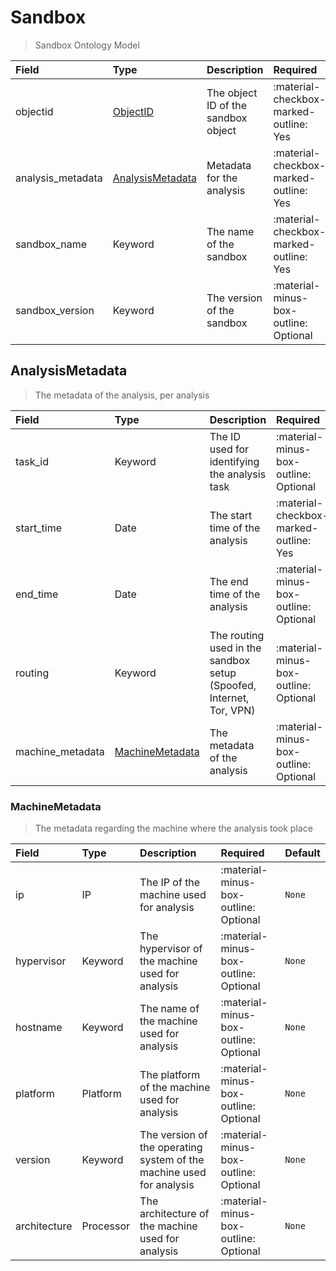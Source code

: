 [comment]: # (AUTOGENERATED MARKDOWN CONTENT. UPDATES TO ODM DOCUMENTATION SHOULD BE DONE THROUGH ASSEMBLYLINE-BASE REPO!)
# Sandbox
> Sandbox Ontology Model

| Field | Type | Description | Required | Default |
| :--- | :--- | :--- | :--- | :--- |
| objectid | [ObjectID](/assemblyline4_docs/odm/models/ontology/results/process/#objectid) | The object ID of the sandbox object | :material-checkbox-marked-outline: Yes | `None` |
| analysis_metadata | [AnalysisMetadata](/assemblyline4_docs/odm/models/ontology/results/sandbox/#analysismetadata) | Metadata for the analysis | :material-checkbox-marked-outline: Yes | `None` |
| sandbox_name | Keyword | The name of the sandbox | :material-checkbox-marked-outline: Yes | `None` |
| sandbox_version | Keyword | The version of the sandbox | :material-minus-box-outline: Optional | `None` |


[comment]: # (AUTOGENERATED MARKDOWN CONTENT. UPDATES TO ODM DOCUMENTATION SHOULD BE DONE THROUGH ASSEMBLYLINE-BASE REPO!)
## AnalysisMetadata
> The metadata of the analysis, per analysis

| Field | Type | Description | Required | Default |
| :--- | :--- | :--- | :--- | :--- |
| task_id | Keyword | The ID used for identifying the analysis task | :material-minus-box-outline: Optional | `None` |
| start_time | Date | The start time of the analysis | :material-checkbox-marked-outline: Yes | `None` |
| end_time | Date | The end time of the analysis | :material-minus-box-outline: Optional | `None` |
| routing | Keyword | The routing used in the sandbox setup (Spoofed, Internet, Tor, VPN) | :material-minus-box-outline: Optional | `None` |
| machine_metadata | [MachineMetadata](/assemblyline4_docs/odm/models/ontology/results/sandbox/#machinemetadata) | The metadata of the analysis | :material-minus-box-outline: Optional | `None` |


[comment]: # (AUTOGENERATED MARKDOWN CONTENT. UPDATES TO ODM DOCUMENTATION SHOULD BE DONE THROUGH ASSEMBLYLINE-BASE REPO!)
### MachineMetadata
> The metadata regarding the machine where the analysis took place

| Field | Type | Description | Required | Default |
| :--- | :--- | :--- | :--- | :--- |
| ip | IP | The IP of the machine used for analysis | :material-minus-box-outline: Optional | `None` |
| hypervisor | Keyword | The hypervisor of the machine used for analysis | :material-minus-box-outline: Optional | `None` |
| hostname | Keyword | The name of the machine used for analysis | :material-minus-box-outline: Optional | `None` |
| platform | Platform | The platform of the machine used for analysis | :material-minus-box-outline: Optional | `None` |
| version | Keyword | The version of the operating system of the machine used for analysis | :material-minus-box-outline: Optional | `None` |
| architecture | Processor | The architecture of the machine used for analysis | :material-minus-box-outline: Optional | `None` |


